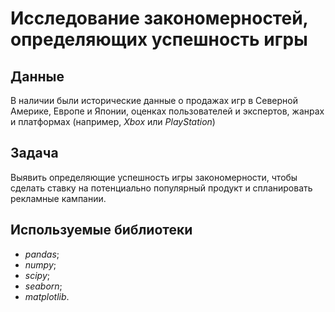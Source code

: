 # Исследование закономерностей, определяющих успешность игры

## Данные

В наличии были исторические данные о продажах игр в Северной Америке, Европе и Японии, оценках пользователей и экспертов, жанрах и платформах (например, *Xbox* или *PlayStation*)

## Задача

Выявить определяющие успешность игры закономерности, чтобы сделать ставку на потенциально популярный продукт и спланировать рекламные кампании.

## Используемые библиотеки

* *pandas*;
* *numpy*;
* *scipy*;
* *seaborn*; 
* *matplotlib*.
